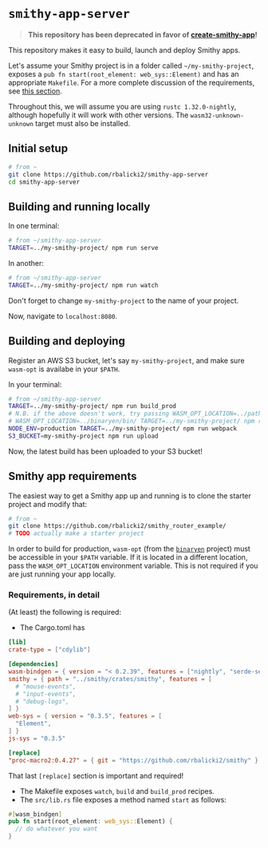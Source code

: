 # `smithy-app-server`

> **This repository has been deprecated in favor of [create-smithy-app](https://github.com/rbalicki2/create-smithy-app)!**

This repository makes it easy to build, launch and deploy Smithy apps.

Let's assume your Smithy project is in a folder called `~/my-smithy-project`, exposes a `pub fn start(root_element: web_sys::Element)` and has an appropriate `Makefile`. For a more complete discussion of the requirements, see [this section](smithy-app-requirements).

Throughout this, we will assume you are using `rustc 1.32.0-nightly`, although hopefully it will work with other versions. The `wasm32-unknown-unknown` target must also be installed.

## Initial setup

```sh
# from ~
git clone https://github.com/rbalicki2/smithy-app-server
cd smithy-app-server
```

## Building and running locally

In one terminal:

```sh
# from ~/smithy-app-server
TARGET=../my-smithy-project/ npm run serve
```

In another:

```sh
# from ~/smithy-app-server
TARGET=../my-smithy-project/ npm run watch
```

Don't forget to change `my-smithy-project` to the name of your project.

Now, navigate to `localhost:8080`.

## Building and deploying

Register an AWS S3 bucket, let's say `my-smithy-project`, and make sure `wasm-opt` is availabe in your `$PATH`.

In your terminal:

```sh
# from ~/smithy-app-server
TARGET=../my-smithy-project/ npm run build_prod
# N.B. if the above doesn't work, try passing WASM_OPT_LOCATION=../path-to-wasm-opt-binary, as in:
# WASM_OPT_LOCATION=../binaryen/bin/ TARGET=../my-smithy-project/ npm run build_prod
NODE_ENV=production TARGET=../my-smithy-project/ npm run webpack
S3_BUCKET=my-smithy-project npm run upload
```

Now, the latest build has been uploaded to your S3 bucket!

## Smithy app requirements

The easiest way to get a Smithy app up and running is to clone the starter project and modify that:

```sh
# from ~
git clone https://github.com/rbalicki2/smithy_router_example/
# TODO actually make a starter project
```

In order to build for production, `wasm-opt` (from the [`binaryen`](https://github.com/WebAssembly/binaryen) project) must be accessible in your `$PATH` variable. If it is located in a different location, pass the `WASM_OPT_LOCATION` environment variable. This is not required if you are just running your app locally.

### Requirements, in detail

(At least) the following is required:

* The Cargo.toml has

```toml
[lib]
crate-type = ["cdylib"]

[dependencies]
wasm-bindgen = { version = "< 0.2.39", features = ["nightly", "serde-serialize"] }
smithy = { path = "../smithy/crates/smithy", features = [
  # "mouse-events",
  # "input-events",
  # "debug-logs",
] }
web-sys = { version = "0.3.5", features = [
  "Element",
] }
js-sys = "0.3.5"

[replace]
"proc-macro2:0.4.27" = { git = "https://github.com/rbalicki2/smithy" }
```

That last `[replace]` section is important and required!

* The Makefile exposes `watch`, `build` and `build_prod` recipes.
* The `src/lib.rs` file exposes a method named `start` as follows:

```rs
#[wasm_bindgen]
pub fn start(root_element: web_sys::Element) {
  // do whatever you want
}
```
